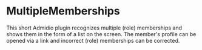 # MultipleMemberships

This short Admidio plugin recognizes multiple (role) memberships and shows them in the form of a list on the screen. The member's profile can be opened via a link and incorrect (role) memberships can be corrected.

